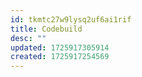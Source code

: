 ```yaml
---
id: tkmtc27w9lysq2uf6ai1rif
title: Codebuild
desc: ""
updated: 1725917305914
created: 1725917254569
---
```

